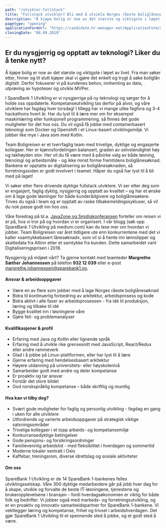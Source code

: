 ```yaml
---
path: "/utvikler-fullstack"
title: "Fullstack utvikler? Bli med å utvikle Norges råeste boliglånesøknad!"
description: "Å kjøpe bolig er noe av det største og viktigste i løpet av livet. Fra man søker etter, finner og til slutt kjøper skal vi gjøre det enkelt og trygt å søke boliglån digitalt. Derfor fokuserer vi på kundenes behov, innhenting av data, utprøving av hypoteser og utvikle MVPer."
pagetype: "opening"
applicationFormUrl: "https://candidate.hr-manager.net/ApplicationForm/SinglePageApplicationForm.aspx?cid=1889&departmentId=21111&ProjectId=143636&MediaId=4636"
closingDate: "08.09.2019"
---
```


## Er du nysgjerrig og opptatt av teknologi? Liker du å tenke nytt?

Å kjøpe bolig er noe av det største og viktigste i løpet av livet. Fra man søker etter, finner og til slutt kjøper skal vi gjøre det enkelt og trygt å søke boliglån digitalt. Derfor fokuserer vi på kundenes behov, innhenting av data, utprøving av hypoteser og utvikle MVPer.

I SpareBank 1 Utvikling er vi nysgjerrige på ny teknologi og sørger for å holde oss oppdaterte. Kompetanseutvikling tas derfor på alvor, og våre utviklere har fagdag hver torsdag! I tillegg har vi mange ulike fagfora og 3-4 hackathons hvert år. Har du lyst til å lære mer om for eksempel maskinlæring eller funksjonell programmering, så finnes det gode muligheter for det hos oss. Du vil også få jobbe med containerbasert teknologi som Docker og Openshift i et Linux-basert utviklingsmiljø. Vi jobber like mye i Java som med Kotlin.

Team Boligreisen er et tverrfaglig team med trivelige, dyktige og engasjerte kollegaer. Her er kjønnsfordelingen balansert, graden av selvstendighet høy og takhøyden stor. Her vil du få være med å påvirke valg av både løsning, teknologi og arbeidsmåte - og ikke minst forme fremtidens boliglånesøknad. Bankene er opptatte av digitalisering av boliglånesøknaden, så forretningssiden er godt involvert i teamet. Håper du også har lyst til å bli med på laget!

Vi søker etter flere drivende dyktige fullstack utviklere. Vi ser etter deg som er engasjert, faglig dyktig, nysgjerrig og opptatt av kvalitet – og har et ønske om å lage gode løsninger for både kunderådgivere og boliglånesøkere. Trives du også i team og er opptatt av raske tilbakemeldingssykluser, så vil du nok passe godt inn hos oss.

Våre foredrag på bl.a.  [JavaZone og Smidigkonferansen](https://vimeo.com/album/4257283) forteller om reisen vi er på, hva vi tror på og hvordan vi er organisert. I vår blogg (søk opp SpareBank 1 Utvikling på medium.com) kan du lese mer om hvordan vi jobber. Team Boligreisen var året tidligere ute enn konkurrentene med det vi kaller «samtykkebasert lånesøknad», som vil si å hente inn lønnslipper og skattedata fra Altinn etter et samtykke fra kunden. Dette samarbeidet vant Digitaliseringsprisen i 2018.

Nysgjerrig på miljøet vårt? Ta gjerne kontakt med teamleder **Margrethe Sæther Johannessen** på telefon **932 12 039** eller e-post [margrethe.johannessen@sparebank1.no](margrethe.johannessen@sparebank1.no).

#### Ansvar & arbeidsoppgaver
* Være en av flere som jobber med å lage Norges råeste boliglånesøknad
* Bidra til kontinuerlig forbedring av arkitektur, arbeidsprosess og kode
* Bidra aktivt i alle faser av arbeidsprosessen - fra idé til produksjon, læring og tilbake til idé
* Bygge kvalitet inn i løsningene våre
* Gjøre feil- og problemanalyser

#### Kvalifikasjoner & profil
* Erfaring med Java og Kotlin eller lignende språk
* Erfaring med å utvikle rike grensesnitt med JavaScript, React/Redux eller andre rammeverk
* Glad i å jobbe på Linux-plattformen, eller har lyst til å lære
* Gjerne erfaring med hendelsesbasert arkitektur
* Høyere utdanning på universitets- eller høyskolenivå
* Samarbeider godt med andre og deler kompetanse
* Er proaktiv og tar ansvar
* Forstår det store bildet
* God norskspråklig kompetanse – både skriftlig og muntlig

#### Hva kan vi tilby deg?
* Svært gode muligheter for faglig og personlig utvikling - fagdag en gang i uken for alle utviklere
* Utfordrende og varierte arbeidsoppgaver på strategisk viktige satsningsområder
* Trivelige kollegaer i et topp arbeids- og kompetansemiljø
* Konkurransedyktige betingelser
* Gode pensjons- og forsikringsordninger
* Familievennlig arbeidstid - med fleksibilitet i hverdagen og sommertid
* Moderne lokaler sentralt i Oslo
* Kaffebar, treningsrom, diverse idrettslag og sosiale aktiviteter

#### Om oss
SpareBank 1 Utvikling er de 14 SpareBank 1-bankenes felles utviklingsselskap. Våre 300 dyktige medarbeidere går på jobb hver dag for å skape, utvikle og forvalte de beste IT-løsningene, tjenestene og brukeropplevelsene i bransjen - fordi hverdagsøkonomien er viktig for både folk og bedrifter. Vi jobber også med markeds- og forretningsutvikling, og er en proaktiv og innovativ samarbeidspartner for SpareBank 1-bankene. Vi vektlegger læring og kompetanse, frihet og trivsel i arbeidshverdagen. Det gjør SpareBank 1 Utvikling til et spennende sted å jobbe, og et godt sted å være.